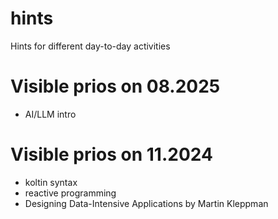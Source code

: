 # hints
Hints for different day-to-day activities

# Visible prios on 08.2025
* AI/LLM intro

# Visible prios on 11.2024
* koltin syntax
* reactive programming
* Designing Data-Intensive Applications by Martin Kleppman
